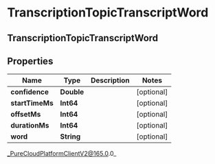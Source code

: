 # TranscriptionTopicTranscriptWord

## TranscriptionTopicTranscriptWord

## Properties

|Name | Type | Description | Notes|
|------------ | ------------- | ------------- | -------------|
| **confidence** | **Double** |  | [optional] |
| **startTimeMs** | **Int64** |  | [optional] |
| **offsetMs** | **Int64** |  | [optional] |
| **durationMs** | **Int64** |  | [optional] |
| **word** | **String** |  | [optional] |



_PureCloudPlatformClientV2@165.0.0_

